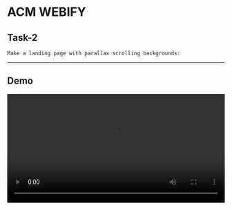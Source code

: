 # ACM WEBIFY

## Task-2

    Make a landing page with parallax scrolling backgrounds:

<hr />

## Demo

<video controls="true" width="100%" allowfullscreen="true">
    <source src="./demo.mp4" type="video/mp4">
    <source src="./demo.ogg" type="video/ogg">
    <source src="./demo.webm" type="video/webm">
</video>
